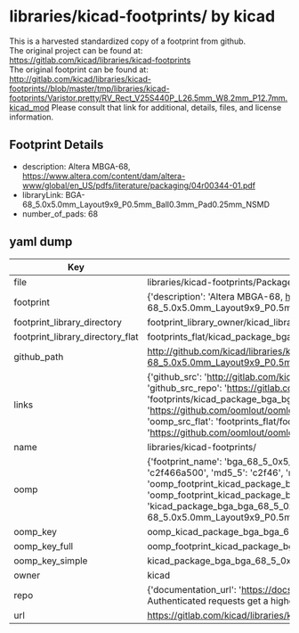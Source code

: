 # libraries/kicad-footprints/ by kicad  
This is a harvested standardized copy of a footprint from github.  
The original project can be found at:  
https://gitlab.com/kicad/libraries/kicad-footprints  
The original footprint can be found at:
http://gitlab.com/kicad/libraries/kicad-footprints//blob/master/tmp/libraries/kicad-footprints/Varistor.pretty/RV_Rect_V25S440P_L26.5mm_W8.2mm_P12.7mm.kicad_mod
Please consult that link for additional, details, files, and license information.  
## Footprint Details
* description: Altera MBGA-68, https://www.altera.com/content/dam/altera-www/global/en_US/pdfs/literature/packaging/04r00344-01.pdf  
* libraryLink: BGA-68_5.0x5.0mm_Layout9x9_P0.5mm_Ball0.3mm_Pad0.25mm_NSMD  
* number_of_pads: 68  
## yaml dump  
| Key | Value |  
| --- | --- |  
| file | libraries/kicad-footprints/Package_BGA.pretty/BGA-68_5.0x5.0mm_Layout9x9_P0.5mm_Ball0.3mm_Pad0.25mm_NSMD.kicad_mod |  
| footprint | {'description': 'Altera MBGA-68, https://www.altera.com/content/dam/altera-www/global/en_US/pdfs/literature/packaging/04r00344-01.pdf', 'libraryLink': 'BGA-68_5.0x5.0mm_Layout9x9_P0.5mm_Ball0.3mm_Pad0.25mm_NSMD', 'number_of_pads': 68} |  
| footprint_library_directory | footprint_library_owner/kicad_libraries/kicad-footprints/ |  
| footprint_library_directory_flat | footprints_flat/kicad_package_bga_bga_68_5_0x5_0mm_layout9x9_p0_5mm_ball0_3mm_pad0_25mm_nsmd/working |  
| github_path | http://github.com/kicad/libraries/kicad-footprints//blob/master/tmp/libraries/kicad-footprints/Package_BGA.pretty/BGA-68_5.0x5.0mm_Layout9x9_P0.5mm_Ball0.3mm_Pad0.25mm_NSMD.kicad_mod |  
| links | {'github_src': 'http://gitlab.com/kicad/libraries/kicad-footprints//blob/master/tmp/libraries/kicad-footprints/Varistor.pretty/RV_Rect_V25S440P_L26.5mm_W8.2mm_P12.7mm.kicad_mod', 'github_src_repo': 'https://gitlab.com/kicad/libraries/kicad-footprints', 'oomp_bot': 'footprints/kicad_package_bga_bga_68_5_0x5_0mm_layout9x9_p0_5mm_ball0_3mm_pad0_25mm_nsmd/working', 'oomp_bot_github': 'https://github.com/oomlout/oomlout_oomp_footprint_bot/tree/main/footprints/kicad_package_bga_bga_68_5_0x5_0mm_layout9x9_p0_5mm_ball0_3mm_pad0_25mm_nsmd/working', 'oomp_src_flat': 'footprints_flat/footprints_flat/kicad_package_bga_bga_68_5_0x5_0mm_layout9x9_p0_5mm_ball0_3mm_pad0_25mm_nsmd/working', 'oomp_src_flat_github': 'https://github.com/oomlout/oomlout_oomp_footprint_src/tree/main/footprints_flat/kicad_package_bga_bga_68_5_0x5_0mm_layout9x9_p0_5mm_ball0_3mm_pad0_25mm_nsmd/working'} |  
| name | libraries/kicad-footprints/ |  
| oomp | {'footprint_name': 'bga_68_5_0x5_0mm_layout9x9_p0_5mm_ball0_3mm_pad0_25mm_nsmd', 'library_name': 'package_bga', 'md5': 'c2f466a5009be159361de52f7315818d', 'md5_10': 'c2f466a500', 'md5_5': 'c2f46', 'md5_6': 'c2f466', 'oomp_key': 'oomp_kicad_package_bga_bga_68_5_0x5_0mm_layout9x9_p0_5mm_ball0_3mm_pad0_25mm_nsmd', 'oomp_key_extra': 'oomp_footprint_kicad_package_bga_bga_68_5_0x5_0mm_layout9x9_p0_5mm_ball0_3mm_pad0_25mm_nsmd', 'oomp_key_full': 'oomp_footprint_kicad_package_bga_bga_68_5_0x5_0mm_layout9x9_p0_5mm_ball0_3mm_pad0_25mm_nsmd_c2f466', 'oomp_key_simple': 'kicad_package_bga_bga_68_5_0x5_0mm_layout9x9_p0_5mm_ball0_3mm_pad0_25mm_nsmd', 'original_filename': 'libraries/kicad-footprints/Package_BGA.pretty/BGA-68_5.0x5.0mm_Layout9x9_P0.5mm_Ball0.3mm_Pad0.25mm_NSMD.kicad_mod', 'owner_name': 'kicad'} |  
| oomp_key | oomp_kicad_package_bga_bga_68_5_0x5_0mm_layout9x9_p0_5mm_ball0_3mm_pad0_25mm_nsmd |  
| oomp_key_full | oomp_footprint_kicad_package_bga_bga_68_5_0x5_0mm_layout9x9_p0_5mm_ball0_3mm_pad0_25mm_nsmd |  
| oomp_key_simple | kicad_package_bga_bga_68_5_0x5_0mm_layout9x9_p0_5mm_ball0_3mm_pad0_25mm_nsmd |  
| owner | kicad |  
| repo | {'documentation_url': 'https://docs.github.com/rest/overview/resources-in-the-rest-api#rate-limiting', 'message': "API rate limit exceeded for 84.66.173.59. (But here's the good news: Authenticated requests get a higher rate limit. Check out the documentation for more details.)"} |  
| url | https://gitlab.com/kicad/libraries/kicad-footprints |  

